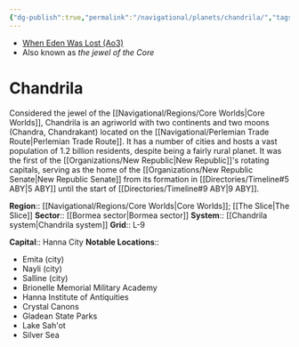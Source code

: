 ```yaml
---
{"dg-publish":true,"permalink":"/navigational/planets/chandrila/","tags":["map","planet","core","bormea","perlemian"]}
---
```


- [When Eden Was Lost (Ao3)](https://archiveofourown.org/works/19334440/chapters/45992584)
- Also known as *the jewel of the Core*
# Chandrila

Considered the jewel of the [[Navigational/Regions/Core Worlds\|Core Worlds]], Chandrila is an agriworld with two continents and two moons (Chandra, Chandrakant) located on the [[Navigational/Perlemian Trade Route\|Perlemian Trade Route]]. It has a number of cities and hosts a vast population of 1.2 billion residents, despite being a fairly rural planet. It was the first of the [[Organizations/New Republic\|New Republic]]'s rotating capitals, serving as the home of the [[Organizations/New Republic Senate\|New Republic Senate]] from its formation in [[Directories/Timeline#5 ABY\|5 ABY]] until the start of [[Directories/Timeline#9 ABY\|9 ABY]]. 

**Region**::  [[Navigational/Regions/Core Worlds\|Core Worlds]]; [[The Slice\|The Slice]]
**Sector**::  [[Bormea sector\|Bormea sector]]
**System**::  [[Chandrila system\|Chandrila system]]
**Grid**::  L-9

**Capital**::  Hanna City 
**Notable Locations**::  
- Emita (city)
- Nayli (city)
- Salline (city)
- Brionelle Memorial Military Academy
- Hanna Institute of Antiquities
- Crystal Canons 
- Gladean State Parks 
- Lake Sah'ot
- Silver Sea 